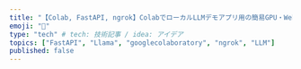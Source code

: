```yaml
---
title: "【Colab, FastAPI, ngrok】ColabでローカルLLMデモアプリ用の簡易GPU・Webサーバを構築してみる"
emoji: "🤗"
type: "tech" # tech: 技術記事 / idea: アイデア
topics: ["FastAPI", "Llama", "googlecolaboratory", "ngrok", "LLM"]
published: false
---
```

